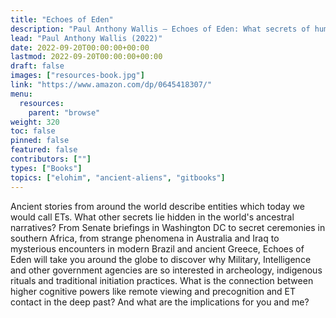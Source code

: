 ```yaml
---
title: "Echoes of Eden"
description: "Paul Anthony Wallis — Echoes of Eden: What secrets of human potential were buried with our ancestors' memories of ET contact? (2022)"
lead: "Paul Anthony Wallis (2022)"
date: 2022-09-20T00:00:00+00:00
lastmod: 2022-09-20T00:00:00+00:00
draft: false
images: ["resources-book.jpg"]
link: "https://www.amazon.com/dp/0645418307/"
menu:
  resources:
    parent: "browse"
weight: 320
toc: false
pinned: false
featured: false
contributors: [""]
types: ["Books"]
topics: ["elohim", "ancient-aliens", "gitbooks"]
---
```

Ancient stories from around the world describe entities which today we would call ETs. What other secrets lie hidden in the world's ancestral narratives? From Senate briefings in Washington DC to secret ceremonies in southern Africa, from strange phenomena in Australia and Iraq to mysterious encounters in modern Brazil and ancient Greece, Echoes of Eden will take you around the globe to discover why Military, Intelligence and other government agencies are so interested in archeology, indigenous rituals and traditional initiation practices. What is the connection between higher cognitive powers like remote viewing and precognition and ET contact in the deep past? And what are the implications for you and me?
